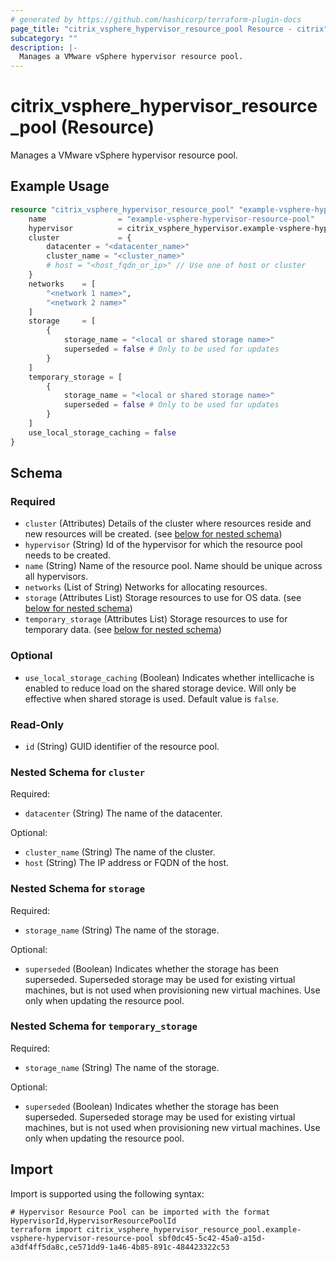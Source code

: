 ```yaml
---
# generated by https://github.com/hashicorp/terraform-plugin-docs
page_title: "citrix_vsphere_hypervisor_resource_pool Resource - citrix"
subcategory: ""
description: |-
  Manages a VMware vSphere hypervisor resource pool.
---
```


# citrix_vsphere_hypervisor_resource_pool (Resource)

Manages a VMware vSphere hypervisor resource pool.

## Example Usage

```terraform
resource "citrix_vsphere_hypervisor_resource_pool" "example-vsphere-hypervisor-resource-pool" {
    name                = "example-vsphere-hypervisor-resource-pool"
    hypervisor          = citrix_vsphere_hypervisor.example-vsphere-hypervisor.id
    cluster             = {
        datacenter = "<datacenter_name>"
        cluster_name = "<cluster_name>"
        # host = "<host_fqdn_or_ip>" // Use one of host or cluster
    }
    networks    = [
        "<network 1 name>",
        "<network 2 name>"
    ]
    storage     = [
        {
            storage_name = "<local or shared storage name>"
            superseded = false # Only to be used for updates
        }
    ]
    temporary_storage = [
        {
            storage_name = "<local or shared storage name>"
            superseded = false # Only to be used for updates
        }
    ]
    use_local_storage_caching = false
}
```

<!-- schema generated by tfplugindocs -->
## Schema

### Required

- `cluster` (Attributes) Details of the cluster where resources reside and new resources will be created. (see [below for nested schema](#nestedatt--cluster))
- `hypervisor` (String) Id of the hypervisor for which the resource pool needs to be created.
- `name` (String) Name of the resource pool. Name should be unique across all hypervisors.
- `networks` (List of String) Networks for allocating resources.
- `storage` (Attributes List) Storage resources to use for OS data. (see [below for nested schema](#nestedatt--storage))
- `temporary_storage` (Attributes List) Storage resources to use for temporary data. (see [below for nested schema](#nestedatt--temporary_storage))

### Optional

- `use_local_storage_caching` (Boolean) Indicates whether intellicache is enabled to reduce load on the shared storage device. Will only be effective when shared storage is used. Default value is `false`.

### Read-Only

- `id` (String) GUID identifier of the resource pool.

<a id="nestedatt--cluster"></a>
### Nested Schema for `cluster`

Required:

- `datacenter` (String) The name of the datacenter.

Optional:

- `cluster_name` (String) The name of the cluster.
- `host` (String) The IP address or FQDN of the host.


<a id="nestedatt--storage"></a>
### Nested Schema for `storage`

Required:

- `storage_name` (String) The name of the storage.

Optional:

- `superseded` (Boolean) Indicates whether the storage has been superseded. Superseded storage may be used for existing virtual machines, but is not used when provisioning new virtual machines. Use only when updating the resource pool.


<a id="nestedatt--temporary_storage"></a>
### Nested Schema for `temporary_storage`

Required:

- `storage_name` (String) The name of the storage.

Optional:

- `superseded` (Boolean) Indicates whether the storage has been superseded. Superseded storage may be used for existing virtual machines, but is not used when provisioning new virtual machines. Use only when updating the resource pool.

## Import

Import is supported using the following syntax:

```shell
# Hypervisor Resource Pool can be imported with the format HypervisorId,HypervisorResourcePoolId
terraform import citrix_vsphere_hypervisor_resource_pool.example-vsphere-hypervisor-resource-pool sbf0dc45-5c42-45a0-a15d-a3df4ff5da8c,ce571dd9-1a46-4b85-891c-484423322c53
```

